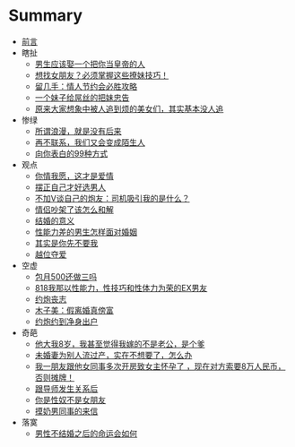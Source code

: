 # Summary

* [前言](README.md)
* 瞎扯
  * [男生应该娶一个把你当皇帝的人](/A/A0001.md)
  * [想找女朋友？必须掌握这些撩妹技巧！](/A/A0002.md)
  * [留几手：情人节约会必胜攻略](/A/A0003.md)
  * [一个妹子给屌丝的把妹忠告](/A/A0004.md)
  * [原来大家想象中被人追到烦的美女们，其实基本没人追](/A/A0005.md)
* 惨绿
  * [所谓浪漫，就是没有后来](/B/B0001.md)
  * [再不联系，我们又会变成陌生人](/B/B0002.md)
  * [向你表白的99种方式](/B/B0003.md)
* 观点
  * [你情我愿，这才是爱情](/C/C0001.md)
  * [摆正自己才好选男人](/C/C0002.md)
  * [不加V谈自己的炮友：司机吸引我的是什么？](/C/C0003.md)
  * [情侣吵架了该怎么和解](/C/C0004.md)
  * [结婚的意义](/C/C0005.md)
  * [性能力差的男生怎样面对婚姻](/C/C0006.md)
  * [其实是你先不要我](/C/C0007.md)
  * [越位夺爱](/C/C0008.md)
* 空虚
  * [包月500还做三吗](D0001.md)
  * [818我那以性能力，性技巧和性体力为荣的EX男友](D0002.md)
  * [约炮丧志](D0003.md)
  * [木子美：假离婚真傍富](D0004.md)
  * [约炮约到净身出户](D0005.md)
* 奇葩
  * [他大我8岁，我甚至觉得我嫁的不是老公，是个爹](E0001.md)
  * [未婚妻为别人流过产，实在不想要了，怎么办](E0002.md)
  * [我一朋友跟他女同事多次开房致女主怀孕了 ，现在对方索要8万人民币，否则摊牌！](E0003.md)
  * [跟导师发生关系后](E0004.md)
  * [你是性奴不是女朋友](E0005.md)
  * [摸奶男同事的来信](E0006.md)
* 落寞
  * [男性不结婚之后的命运会如何](/F/F0001.md)



